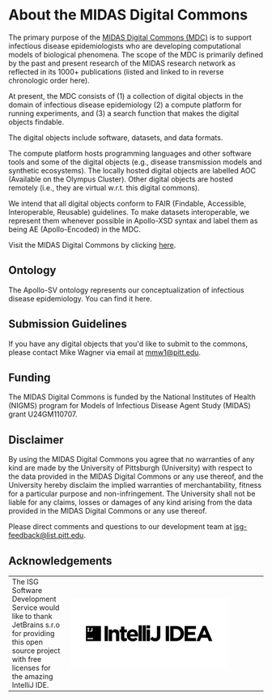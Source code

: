 # About the MIDAS Digital Commons

 The primary purpose of the [MIDAS Digital Commons (MDC)](http://epimodels.org/apps/mdc) is to support infectious disease epidemiologists who are developing computational models of biological phenomena. The scope of the MDC is primarily defined by the past and present research of the MIDAS research network as reflected in its 1000+ publications (listed and linked to in reverse chronologic order here).

At present, the MDC consists of (1) a collection of digital objects in the domain of infectious disease epidemiology (2) a compute platform for running experiments, and (3) a search function that makes the digital objects findable.

The digital objects include software, datasets, and data formats.

The compute platform hosts programming languages and other software tools and some of the digital objects (e.g., disease transmission models and synthetic ecosystems). The locally hosted digital objects are labelled AOC (Available on the Olympus Cluster). Other digital objects are hosted remotely (i.e., they are virtual w.r.t. this digital commons).

We intend that all digital objects conform to FAIR (Findable, Accessible, Interoperable, Reusable) guidelines. To make datasets interoperable, we represent them whenever possible in Apollo-XSD syntax and label them as being AE (Apollo-Encoded) in the MDC.

Visit the MIDAS Digital Commons by clicking [here](http://epimodels.org/apps/mdc).

## Ontology

The Apollo-SV ontology represents our conceptualization of infectious disease epidemiology. You can find it here.


## Submission Guidelines

If you have any digital objects that you'd like to submit to the commons, please contact Mike Wagner via email at mmw1@pitt.edu.

## Funding

The MIDAS Digital Commons is funded by the National Institutes of Health (NIGMS) program for Models of Infectious Disease Agent Study (MIDAS) grant U24GM110707.

## Disclaimer

By using the MIDAS Digital Commons you agree that no warranties of any kind are made by the University of Pittsburgh (University) with respect to the data provided in the MIDAS Digital Commons or any use thereof, and the University hereby disclaim the implied warranties of merchantability, fitness for a particular purpose and non-infringement. The University shall not be liable for any claims, losses or damages of any kind arising from the data provided in the MIDAS Digital Commons or any use thereof.

Please direct comments and questions to our development team at isg-feedback@list.pitt.edu.

## Acknowledgements 
<table border=0>
<tr>
  <td>
     The ISG Software Development Service would like to thank JetBrains s.r.o for providing this open source project with free licenses for the amazing IntelliJ IDE.</td>
  <td width="375"><a href="http://www.jetbrains.com/idea/"><img src="https://github.com/ApolloDev/apollo/blob/wiki/img/logo_IntelliJIDEA.png" align="left" width="312" ></a></td>
<tr>
</table>
